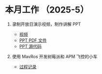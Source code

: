 # 本月工作 （2025-5）

1. 录制开放日演示视频，制作讲解 PPT
    - [视频](https://github.com/lalafua/sim_llm/blob/main/assets/demo_iscas.webm)
    - [PPT PDF 文件](https://github.com/lalafua/plct-working/blob/main/other/%E5%BC%80%E6%94%BE%E6%97%A5/sim_llm.pdf)
    - [PPT 源代码](https://github.com/lalafua/slides/blob/main/slides/sim_llm.md)

2. 使用 MavRos 开发树莓派和 APM 飞控的小车
    - [过程记录](https://github.com/lalafua/recording/tree/main)
